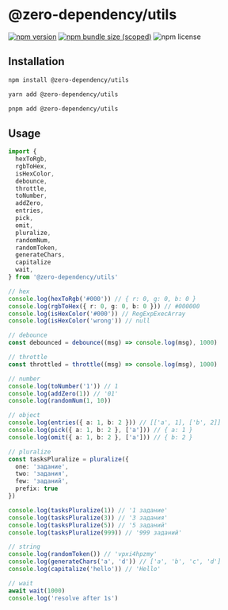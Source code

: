 # @zero-dependency/utils

[![npm version](https://img.shields.io/npm/v/@zero-dependency/utils)](https://npm.im/@zero-dependency/utils)
[![npm bundle size (scoped)](https://img.shields.io/bundlephobia/minzip/@zero-dependency/utils)](https://bundlephobia.com/package/@zero-dependency/utils@latest)
![npm license](https://img.shields.io/npm/l/@zero-dependency/utils)

## Installation

```sh
npm install @zero-dependency/utils
```

```sh
yarn add @zero-dependency/utils
```

```sh
pnpm add @zero-dependency/utils
```

## Usage

```ts
import {
  hexToRgb,
  rgbToHex,
  isHexColor,
  debounce,
  throttle,
  toNumber,
  addZero,
  entries,
  pick,
  omit,
  pluralize,
  randomNum,
  randomToken,
  generateChars,
  capitalize
  wait,
} from '@zero-dependency/utils'

// hex
console.log(hexToRgb('#000')) // { r: 0, g: 0, b: 0 }
console.log(rgbToHex({ r: 0, g: 0, b: 0 })) // #000000
console.log(isHexColor('#000')) // RegExpExecArray
console.log(isHexColor('wrong')) // null

// debounce
const debounced = debounce((msg) => console.log(msg), 1000)

// throttle
const throttled = throttle((msg) => console.log(msg), 1000)

// number
console.log(toNumber('1')) // 1
console.log(addZero(1)) // '01'
console.log(randomNum(1, 10))

// object
console.log(entries({ a: 1, b: 2 })) // [['a', 1], ['b', 2]]
console.log(pick({ a: 1, b: 2 }, ['a'])) // { a: 1 }
console.log(omit({ a: 1, b: 2 }, ['a'])) // { b: 2 }

// pluralize
const tasksPluralize = pluralize({
  one: 'задание',
  two: 'задания',
  few: 'заданий',
  prefix: true
})

console.log(tasksPluralize(1)) // '1 задание'
console.log(tasksPluralize(3)) // '3 задания'
console.log(tasksPluralize(5)) // '5 заданий'
console.log(tasksPluralize(999)) // '999 заданий'

// string
console.log(randomToken()) // 'vpxi4hpzmy'
console.log(generateChars('a', 'd')) // ['a', 'b', 'c', 'd']
console.log(capitalize('hello')) // 'Hello'

// wait
await wait(1000)
console.log('resolve after 1s')
```
